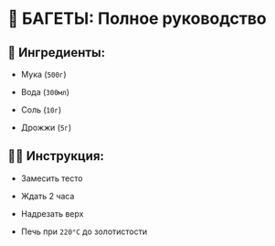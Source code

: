 # 🥖 БАГЕТЫ: Полное руководство  

## 🔪 Ингредиенты:

- Мука (`500г`)

- Вода (`300мл`)

- Соль (`10г`)

- Дрожжи (`5г`)

## 🧑‍🍳 Инструкция:

- Замесить тесто

- Ждать 2 часа

- Надрезать верх

- Печь при `220°C` до золотистости  

